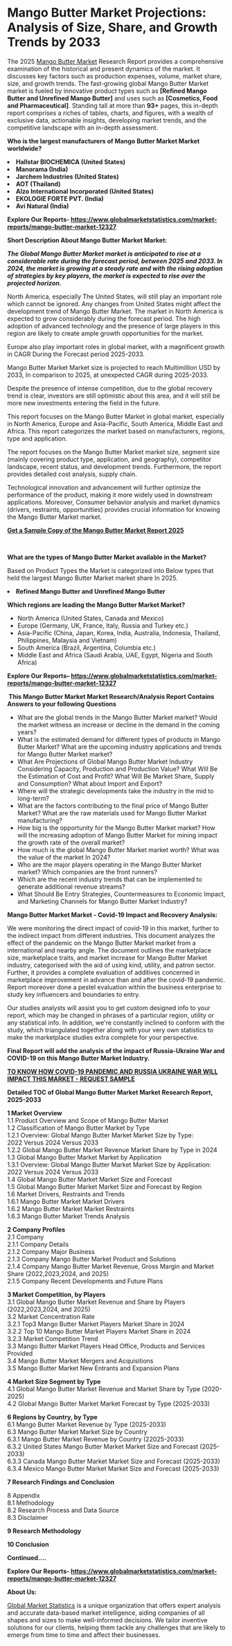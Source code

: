 <H1>Mango Butter Market Projections: Analysis of Size, Share, and Growth Trends by 2033</H1><p>The 2025 <a href="https://www.globalmarketstatistics.com/market-reports/mango-butter-market-12327">Mango Butter Market</a> Research Report provides a comprehensive examination of the historical and present dynamics of the market. It discusses key factors such as production expenses, volume, market share, size, and growth trends. The fast-growing global Mango Butter Market market is fueled by innovative product types such as <strong>[Refined Mango Butter and Unrefined Mango Butter]</strong> and uses such as <strong>[Cosmetics, Food and Pharmaceutical]</strong>. Standing tall at more than <strong>93+</strong> pages, this in-depth report comprises a riches of tables, charts, and figures, with a wealth of exclusive data, actionable insights, developing market trends, and the competitive landscape with an in-depth assessment.</p><p><strong>Who is the largest manufacturers of Mango Butter Market Market worldwide?</strong></p><p><strong><li>Hallstar BIOCHEMICA (United States)<li>Manorama (India)<li>Jarchem Industries (United States)<li>AOT (Thailand)<li>Alzo International Incorporated (United States)<li>EKOLOGIE FORTE PVT. (India)<li>Avi Natural (India)</strong></p><p><strong>Explore Our Reports-&nbsp;<a href="https://wordhtml.com/">https://www.globalmarketstatistics.com/market-reports/mango-butter-market-12327</a></strong></p><p><strong>Short Description About Mango Butter Market Market:</strong></p><p><strong><em>The Global Mango Butter Market market is anticipated to rise at a considerable rate during the forecast period, between 2025 and 2033. In 2024, the market is growing at a steady rate and with the rising adoption of strategies by key players, the market is expected to rise over the projected horizon.</em></strong></p><p>North America, especially The United States, will still play an important role which cannot be ignored. Any changes from United States might affect the development trend of Mango Butter Market. The market in North America is expected to grow considerably during the forecast period. The high adoption of advanced technology and the presence of large players in this region are likely to create ample growth opportunities for the market.</p><p>Europe also play important roles in global market, with a magnificent growth in CAGR During the Forecast period 2025-2033.</p><p>Mango Butter Market Market size is projected to reach Multimillion USD by 2033, In comparison to 2025, at unexpected CAGR during 2025-2033.</p><p>Despite the presence of intense competition, due to the global recovery trend is clear, investors are still optimistic about this area, and it will still be more new investments entering the field in the future.</p><p>This report focuses on the Mango Butter Market in global market, especially in North America, Europe and Asia-Pacific, South America, Middle East and Africa. This report categorizes the market based on manufacturers, regions, type and application.</p><p>The report focuses on the Mango Butter Market market size, segment size (mainly covering product type, application, and geography), competitor landscape, recent status, and development trends. Furthermore, the report provides detailed cost analysis, supply chain.</p><p>Technological innovation and advancement will further optimize the performance of the product, making it more widely used in downstream applications. Moreover, Consumer behavior analysis and market dynamics (drivers, restraints, opportunities) provides crucial information for knowing the Mango Butter Market market.</p><p><strong><a href="https://www.globalmarketstatistics.com/market-reports/mango-butter-market-12327">Get a Sample Copy of the Mango Butter Market Report 2025</a></strong></p><p>&nbsp;</p><p><strong>What are the types of Mango Butter Market available in the Market?</strong></p><p>Based on Product Types the Market is categorized into Below types that held the largest Mango Butter Market market share In 2025.</p><p><strong><li>Refined Mango Butter and Unrefined Mango Butter</strong></p><p><strong>Which regions are leading the Mango Butter Market Market?</strong></p><ul><li>North America (United States, Canada and Mexico)</li><li>Europe (Germany, UK, France, Italy, Russia and Turkey etc.)</li><li>Asia-Pacific (China, Japan, Korea, India, Australia, Indonesia, Thailand, Philippines, Malaysia and Vietnam)</li><li>South America (Brazil, Argentina, Columbia etc.)</li><li>Middle East and Africa (Saudi Arabia, UAE, Egypt, Nigeria and South Africa)</li></ul><p><strong>Explore Our Reports&ndash;&nbsp;<a href="https://www.globalmarketstatistics.com/market-reports/mango-butter-market-12327">https://www.globalmarketstatistics.com/market-reports/mango-butter-market-12327</a></strong></p><p><strong>&nbsp;This Mango Butter Market Market Research/Analysis Report Contains Answers to your following Questions</strong></p><ul><li>What are the global trends in the Mango Butter Market market? Would the market witness an increase or decline in the demand in the coming years?</li><li>What is the estimated demand for different types of products in Mango Butter Market? What are the upcoming industry applications and trends for Mango Butter Market market?</li><li>What Are Projections of Global Mango Butter Market Industry Considering Capacity, Production and Production Value? What Will Be the Estimation of Cost and Profit? What Will Be Market Share, Supply and Consumption? What about Import and Export?</li><li>Where will the strategic developments take the industry in the mid to long-term?</li><li>What are the factors contributing to the final price of Mango Butter Market? What are the raw materials used for Mango Butter Market manufacturing?</li><li>How big is the opportunity for the Mango Butter Market market? How will the increasing adoption of Mango Butter Market for mining impact the growth rate of the overall market?</li><li>How much is the global Mango Butter Market market worth? What was the value of the market In 2024?</li><li>Who are the major players operating in the Mango Butter Market market? Which companies are the front runners?</li><li>Which are the recent industry trends that can be implemented to generate additional revenue streams?</li><li>What Should Be Entry Strategies, Countermeasures to Economic Impact, and Marketing Channels for Mango Butter Market Industry?</li></ul><p><strong>Mango Butter Market Market - Covid-19 Impact and Recovery Analysis:</strong></p><p>We were monitoring the direct impact of covid-19 in this market, further to the indirect impact from different industries. This document analyzes the effect of the pandemic on the Mango Butter Market market from a international and nearby angle. The document outlines the marketplace size, marketplace traits, and market increase for Mango Butter Market industry, categorised with the aid of using kind, utility, and patron sector. Further, it provides a complete evaluation of additives concerned in marketplace improvement in advance than and after the covid-19 pandemic. Report moreover done a pestel evaluation within the business enterprise to study key influencers and boundaries to entry.</p><p>Our studies analysts will assist you to get custom designed info to your report, which may be changed in phrases of a particular region, utility or any statistical info. In addition, we're constantly inclined to conform with the study, which triangulated together along with your very own statistics to make the marketplace studies extra complete for your perspective.</p><p><strong>Final Report will add the analysis of the impact of Russia-Ukraine War and COVID-19 on this Mango Butter Market Industry.</strong></p><p><strong><a href="https://www.globalmarketstatistics.com/market-reports/mango-butter-market-12327">TO KNOW HOW COVID-19 PANDEMIC AND RUSSIA UKRAINE WAR WILL IMPACT THIS MARKET - REQUEST SAMPLE</a></strong></p><p><strong>Detailed TOC of Global Mango Butter Market Market Research Report, 2025-2033</strong></p><p><strong>1 Market Overview</strong><br /> 1.1 Product Overview and Scope of Mango Butter Market<br /> 1.2 Classification of Mango Butter Market by Type<br /> 1.2.1 Overview: Global Mango Butter Market Market Size by Type: 2022&nbsp;Versus 2024 Versus 2033<br /> 1.2.2 Global Mango Butter Market Revenue Market Share by Type in 2024<br /> 1.3 Global Mango Butter Market Market by Application<br /> 1.3.1 Overview: Global Mango Butter Market Market Size by Application: 2022&nbsp;Versus 2024 Versus 2033<br /> 1.4 Global Mango Butter Market Market Size and Forecast<br /> 1.5 Global Mango Butter Market Market Size and Forecast by Region<br /> 1.6 Market Drivers, Restraints and Trends<br /> 1.6.1 Mango Butter Market Market Drivers<br /> 1.6.2 Mango Butter Market Market Restraints<br /> 1.6.3 Mango Butter Market Trends Analysis</p><p><strong>2 Company Profiles</strong><br /> 2.1 Company<br /> 2.1.1 Company Details<br /> 2.1.2 Company Major Business<br /> 2.1.3 Company Mango Butter Market Product and Solutions<br /> 2.1.4 Company Mango Butter Market Revenue, Gross Margin and Market Share (2022,2023,2024, and 2025)<br /> 2.1.5 Company Recent Developments and Future Plans</p><p><strong>3 Market Competition, by Players</strong><br /> 3.1 Global Mango Butter Market Revenue and Share by Players (2022,2023,2024, and 2025)<br /> 3.2 Market Concentration Rate<br /> 3.2.1 Top3 Mango Butter Market Players Market Share in 2024<br /> 3.2.2 Top 10 Mango Butter Market Players Market Share in 2024<br /> 3.2.3 Market Competition Trend<br /> 3.3 Mango Butter Market Players Head Office, Products and Services Provided<br /> 3.4 Mango Butter Market Mergers and Acquisitions<br /> 3.5 Mango Butter Market New Entrants and Expansion Plans</p><p><strong>4 Market Size Segment by Type</strong><br /> 4.1 Global Mango Butter Market Revenue and Market Share by Type (2020-2025)<br /> 4.2 Global Mango Butter Market Market Forecast by Type (2025-2033)</p><p><strong>6 Regions by Country, by Type</strong><br /> 6.1 Mango Butter Market Revenue by Type (2025-2033)<br /> 6.3 Mango Butter Market Market Size by Country<br /> 6.3.1 Mango Butter Market Revenue by Country (22025-2033)<br /> 6.3.2 United States Mango Butter Market Market Size and Forecast (2025-2033)<br /> 6.3.3 Canada Mango Butter Market Market Size and Forecast (2025-2033)<br /> 6.3.4 Mexico Mango Butter Market Market Size and Forecast (2025-2033)</p><p><strong>7 Research Findings and Conclusion</strong></p><p>8 Appendix<br /> 8.1 Methodology<br /> 8.2 Research Process and Data Source<br /> 8.3 Disclaimer</p><p><strong>9 Research Methodology</strong></p><p><strong>10 Conclusion</strong></p><p><strong>Continued&hellip;.</strong></p><p><strong>Explore Our Reports-&nbsp;<a href="Mango Butter Market">https://www.globalmarketstatistics.com/market-reports/mango-butter-market-12327</a></strong></p><p><strong>About Us:</strong></p><p><a href="https://www.globalmarketstatistics.com/">Global Market Statistics</a>&nbsp;is a unique organization that offers expert analysis and accurate data-based market intelligence, aiding companies of all shapes and sizes to make well-informed decisions. We tailor inventive solutions for our clients, helping them tackle any challenges that are likely to emerge from time to time and affect their businesses.</p><p>&nbsp;</p>
